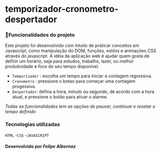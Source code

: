 # temporizador-cronometro-despertador



### :hammer:Funcionalidades do projeto

<p>Este projeto foi desenvolvido com intuito de práticar conceitos em Javascript, como manipulação do DOM, funções, estilos e animações CSS através do javascript. A idéia da aplicação web é ajudar quem gosta de definir um horário, seja para estudos, trabalho, lazer, ou melhor produtividade e foco do seu tempo disponível.</p>

* ``Temporizador`` : escolha um tempo para iniciar a contagem regressiva.
* ``Cronometro`` : pressione o botao para começar uma contagem progessiva.
* ``Despertador``: defina a hora, minuto ou segundo, de acordo com a hora atual, e pressione o botão para ativar o alarme.

_Todas as funcionalidades tem as opções de pausar, continuar e resetar o tempo definido_

### Tecnologias utilizadas

``HTML``
-``CSS``
-``JAVASCRIPT``



#### Desenvolvido por _Felipe Albernaz_
